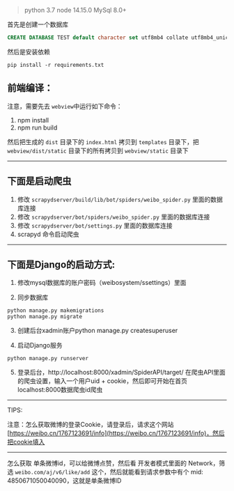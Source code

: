 > python 3.7
> node 14.15.0
> MySql 8.0+


首先是创建一个数据库

```sql
CREATE DATABASE TEST default character set utf8mb4 collate utf8mb4_unicode_ci;
```

然后是安装依赖

```shell
pip install -r requirements.txt
```

## 前端编译：

注意，需要先去 `webview`中运行如下命令：

1. npm install
2. npm run build

然后把生成的 `dist` 目录下的 `index.html` 拷贝到 `templates` 目录下，把 `webview/dist/static` 目录下的所有拷贝到 `webview/static` 目录下

---

## 下面是启动爬虫

1. 修改 `scrapydserver/build/lib/bot/spiders/weibo_spider.py` 里面的数据库连接
2. 修改 `scrapydserver/bot/spiders/weibo_spider.py` 里面的数据库连接
3. 修改 `scrapydserver/bot/settings.py` 里面的数据库连接
3. scrapyd 命令启动爬虫

---

## 下面是Django的启动方式:

1. 修改mysql数据库的账户密码（weibosystem/ssettings）里面

2. 同步数据库 

```shell
python manage.py makemigrations 
python manage.py migrate
```

3. 创建后台xadmin账户python manage.py createsuperuser

4. 启动Django服务

```shell
python manage.py runserver
```

5. 登录后台，http://localhost:8000/xadmin/SpiderAPI/target/ 在爬虫API里面的爬虫设置，输入一个用户uid + cookie，然后即可开始在首页localhost:8000数据爬虫id爬虫

---

TIPS:

注意：怎么获取微博的登录Cookie，请登录后，请求这个网站 [https://weibo.cn/1767123691/info](https://weibo.cn/1767123691/info)，然后把cookie填入

---

怎么获取 单条微博id，可以给微博点赞，然后看 开发者模式里面的 Network，筛选 `weibo.com/aj/v6/like/add` 这个，然后就能看到请求参数中有个 mid: 4850671050040090，这就是单条微博ID

